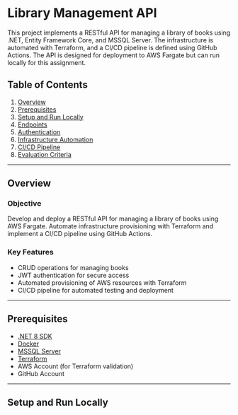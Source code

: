 # Library Management API

This project implements a RESTful API for managing a library of books using .NET, Entity Framework Core, and MSSQL Server. 
The infrastructure is automated with Terraform, and a CI/CD pipeline is defined using GitHub Actions.
The API is designed for deployment to AWS Fargate but can run locally for this assignment.

## Table of Contents

1. [Overview](#overview)
2. [Prerequisites](#prerequisites)
3. [Setup and Run Locally](#setup-and-run-locally)
4. [Endpoints](#endpoints)
5. [Authentication](#authentication)
6. [Infrastructure Automation](#infrastructure-automation)
7. [CI/CD Pipeline](#ci-cd-pipeline)
8. [Evaluation Criteria](#evaluation-criteria)

---

## Overview

### Objective
Develop and deploy a RESTful API for managing a library of books using AWS Fargate. Automate infrastructure provisioning with Terraform and implement a CI/CD pipeline using GitHub Actions.

### Key Features
- CRUD operations for managing books
- JWT authentication for secure access
- Automated provisioning of AWS resources with Terraform
- CI/CD pipeline for automated testing and deployment

---

## Prerequisites

- [.NET 8 SDK](https://dotnet.microsoft.com/download)
- [Docker](https://www.docker.com/)
- [MSSQL Server]()
- [Terraform](https://www.terraform.io/downloads)
- AWS Account (for Terraform validation)
- GitHub Account

---

## Setup and Run Locally

